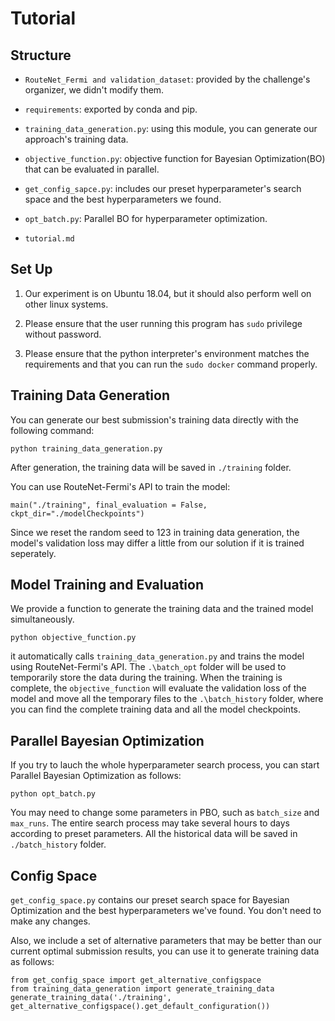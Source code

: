 # Tutorial


## Structure
- ```RouteNet_Fermi and validation_dataset```: provided by the challenge's organizer, we didn't modify them.
- ```requirements```: exported by conda and pip.
- ```training_data_generation.py```: using this module, you can generate our approach's training data.
- ```objective_function.py```: objective function for Bayesian Optimization(BO) that can be evaluated in parallel.

- ```get_config_sapce.py```: includes our preset hyperparameter's search space and the best hyperparameters we found.
- ```opt_batch.py```: Parallel BO for hyperparameter optimization.
- ```tutorial.md```




## Set Up
1. Our experiment is on Ubuntu 18.04, but it should also perform well on other linux systems.

2. Please ensure that the user running this program has ```sudo``` privilege without password.

3. Please ensure that the python interpreter's environment matches the requirements and that you can run the ```sudo docker``` command properly.


## Training Data Generation
You can generate our best submission's training data directly with the following command:
```
python training_data_generation.py
```
After generation, the training data will be saved in ```./training``` folder.


You can use RouteNet-Fermi's API to train the model:
```
main("./training", final_evaluation = False, ckpt_dir="./modelCheckpoints")
```
Since we reset the random seed to 123 in training data generation, the model's validation loss may differ a little from our solution if it is trained seperately.




## Model Training and Evaluation
We provide a function to generate the training data and the trained model simultaneously.

```
python objective_function.py
```
it automatically calls ```training_data_generation.py``` and trains the model using RouteNet-Fermi's API.
The  ```.\batch_opt``` folder will be used to temporarily store the data during the training. When the training is complete, the ```objective_function``` will evaluate the validation loss of the model and move all the temporary files to the ```.\batch_history``` folder, where you can find the complete training data and all the model checkpoints.







## Parallel Bayesian Optimization
If you try to lauch the whole hyperparameter search process,
you can start Parallel Bayesian Optimization as follows:

```
python opt_batch.py
```
You may need to change some parameters in PBO, such as ```batch_size``` and ```max_runs```. The entire search process may take several hours to days according to preset parameters. All the historical data will be saved in ```./batch_history``` folder.






## Config Space
```get_config_space.py``` contains our preset search space for Bayesian Optimization and the best hyperparameters we've found. You don't need to make any changes.



Also, we include a set of alternative parameters that may be better than our current optimal submission results, you can use it to generate training data as follows:
```
from get_config_space import get_alternative_configspace
from training_data_generation import generate_training_data
generate_training_data('./training', get_alternative_configspace().get_default_configuration())

```
